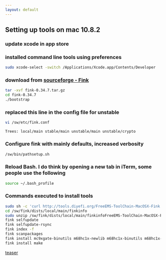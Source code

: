 ```yaml
---
layout: default
---
```


## Setting up tools on mac 10.8.2

### update xcode in app store
### installed command line tools using preferences
```bash
sudo xcode-select -switch /Applications/Xcode.app/Contents/Developer
```
### download from [sourceforge - Fink](http://sourceforge.net/projects/fink/)
```bash
tar -xvf fink-0.34.7.tar.gz
cd fink-0.34.7
./bootstrap
``` 
### replaced this line in the config file for unstable
```bash
vi /sw/etc/fink.conf
```
```
Trees: local/main stable/main unstable/main unstable/crypto
```
### Configure fink with mainly defaults, increased verbosity
```bash
/sw/bin/pathsetup.sh
```
### Reload Bash.  I do think by opening a new tab in iTerm, some people use the following
```bash
source ~/.bash_profile
```
### Commands executed to install tools
```bash
sudo sh -c 'curl http://tools.diyefi.org/FreeEMS-ToolChain-MacOSX-Fink.zip > /sw/fink/dists/local/main/finkinfo/FreeEMS-ToolChain-MacOSX-Fink.zip'
cd /sw/fink/dists/local/main/finkinfo
sudo unzip /sw/fink/dists/local/main/finkinfoFreeEMS-ToolChain-MacOSX-Fink.zip -d /sw/fink/dists/local/main/finkinfo
fink selfupdate
fink selfupdate-rsync
fink index -f
fink scanpackages
fink install mc9xgate-binutils m68hc1x-newlib m68hc1x-binutils m68hc1x-gcc
fink install make
```

[teaser](http://forum.diyefi.org/viewtopic.php?f=41&t=2094&p=33583#p33583)
